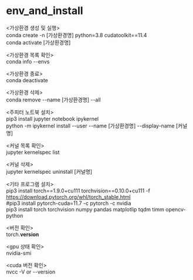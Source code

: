 # env_and_install

<가상환경 생성 및 실행> </br>
conda create -n [가상환경명] python=3.8 cudatoolkit==11.4 </br>
conda activate [가상환경명]

<가상환경 목록 확인> </br>
conda info --envs

<가상환경 종료> </br>
conda deactivate

<가상환경 삭제> </br>
conda remove --name [가상환경명] --all

<주피터 노트북 설치> </br>
pip3 install jupyter notebook ipykernel </br>
python -m ipykernel install --user --name [가상환경명] --display-name [커널명]

<커널 목록 확인> </br>
jupyter kernelspec list

<커널 삭제> </br>
jupyter kernelspec uninstall [커널명]

<기타 프로그램 설치> </br>
pip3 install torch==1.9.0+cu111 torchvision==0.10.0+cu111 -f https://download.pytorch.org/whl/torch_stable.html </br>
#pip3 install pytorch-cuda=11.7 -c pytorch -c nvidia </br>
pip3 install torch torchvision numpy pandas matplotlip tqdm timm opencv-python

<버전 확인> </br>
torch.__version__

<gpu 상태 확인> </br>
nvidia-smi

<cuda 버전 확인> </br>
nvcc -V  or --version
